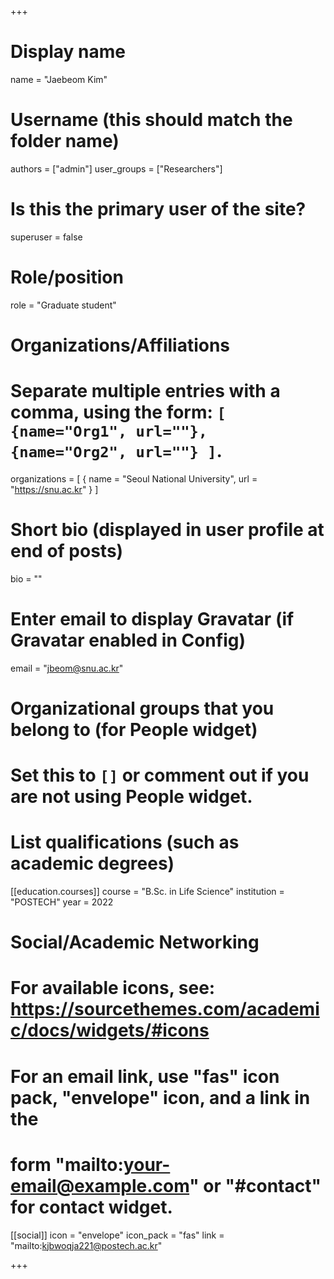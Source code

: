 +++

# Display name
name = "Jaebeom Kim"

# Username (this should match the folder name)
authors = ["admin"]
user_groups = ["Researchers"]
# Is this the primary user of the site?
superuser = false

# Role/position
role = "Graduate student"

# Organizations/Affiliations
#   Separate multiple entries with a comma, using the form: `[ {name="Org1", url=""}, {name="Org2", url=""} ]`.
organizations = [ { name = "Seoul National University", url = "https://snu.ac.kr" } ]


  
# Short bio (displayed in user profile at end of posts)
bio = ""

# Enter email to display Gravatar (if Gravatar enabled in Config)
email = "jbeom@snu.ac.kr"


# Organizational groups that you belong to (for People widget)
#   Set this to `[]` or comment out if you are not using People widget.

# List qualifications (such as academic degrees)

[[education.courses]]
  course = "B.Sc. in Life Science"
  institution = "POSTECH"
  year = 2022
  
# Social/Academic Networking
# For available icons, see: https://sourcethemes.com/academic/docs/widgets/#icons
#   For an email link, use "fas" icon pack, "envelope" icon, and a link in the
#   form "mailto:your-email@example.com" or "#contact" for contact widget.

[[social]]
  icon = "envelope"
  icon_pack = "fas"
  link = "mailto:kjbwoqja221@postech.ac.kr"
  

+++

